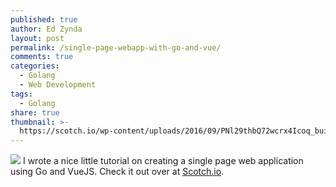 ```yaml
---
published: true
author: Ed Zynda
layout: post
permalink: /single-page-webapp-with-go-and-vue/
comments: true
categories:
  - Golang
  - Web Development
tags:
  - Golang
share: true
thumbnail: >-
  https://scotch.io/wp-content/uploads/2016/09/PNl29thbQ72wcrx4Icoq_build-a-single-page-app-with-go-echo-vue.png.jpg
---
```

![]({{site.baseurl}}/https://scotch.io/wp-content/uploads/2016/09/PNl29thbQ72wcrx4Icoq_build-a-single-page-app-with-go-echo-vue.png.jpg)
I wrote a nice little tutorial on creating a single page web application using Go and VueJS. Check it out over at [Scotch.io](https://scotch.io/tutorials/create-a-single-page-app-with-go-echo-and-vue).
